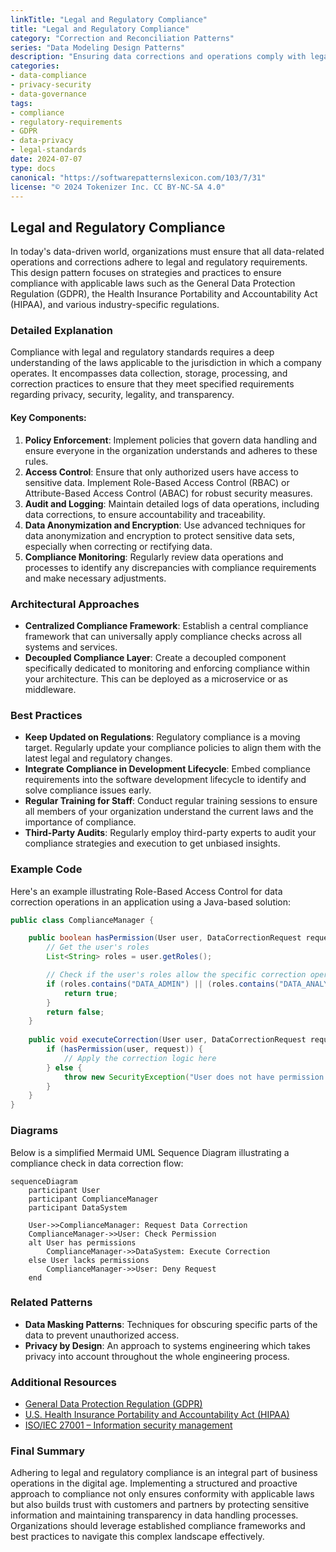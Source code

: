 ```yaml
---
linkTitle: "Legal and Regulatory Compliance"
title: "Legal and Regulatory Compliance"
category: "Correction and Reconciliation Patterns"
series: "Data Modeling Design Patterns"
description: "Ensuring data corrections and operations comply with legal obligations and regulatory requirements, focusing on areas such as data privacy, security, and industry-specific legislation."
categories:
- data-compliance
- privacy-security
- data-governance
tags:
- compliance
- regulatory-requirements
- GDPR
- data-privacy
- legal-standards
date: 2024-07-07
type: docs
canonical: "https://softwarepatternslexicon.com/103/7/31"
license: "© 2024 Tokenizer Inc. CC BY-NC-SA 4.0"
---
```


## Legal and Regulatory Compliance

In today's data-driven world, organizations must ensure that all data-related operations and corrections adhere to legal and regulatory requirements. This design pattern focuses on strategies and practices to ensure compliance with applicable laws such as the General Data Protection Regulation (GDPR), the Health Insurance Portability and Accountability Act (HIPAA), and various industry-specific regulations.

### Detailed Explanation

Compliance with legal and regulatory standards requires a deep understanding of the laws applicable to the jurisdiction in which a company operates. It encompasses data collection, storage, processing, and correction practices to ensure that they meet specified requirements regarding privacy, security, legality, and transparency.

#### Key Components:
1. **Policy Enforcement**: Implement policies that govern data handling and ensure everyone in the organization understands and adheres to these rules.
2. **Access Control**: Ensure that only authorized users have access to sensitive data. Implement Role-Based Access Control (RBAC) or Attribute-Based Access Control (ABAC) for robust security measures.
3. **Audit and Logging**: Maintain detailed logs of data operations, including data corrections, to ensure accountability and traceability.
4. **Data Anonymization and Encryption**: Use advanced techniques for data anonymization and encryption to protect sensitive data sets, especially when correcting or rectifying data.
5. **Compliance Monitoring**: Regularly review data operations and processes to identify any discrepancies with compliance requirements and make necessary adjustments.

### Architectural Approaches

- **Centralized Compliance Framework**: Establish a central compliance framework that can universally apply compliance checks across all systems and services.
- **Decoupled Compliance Layer**: Create a decoupled component specifically dedicated to monitoring and enforcing compliance within your architecture. This can be deployed as a microservice or as middleware.

### Best Practices

- **Keep Updated on Regulations**: Regulatory compliance is a moving target. Regularly update your compliance policies to align them with the latest legal and regulatory changes.
- **Integrate Compliance in Development Lifecycle**: Embed compliance requirements into the software development lifecycle to identify and solve compliance issues early.
- **Regular Training for Staff**: Conduct regular training sessions to ensure all members of your organization understand the current laws and the importance of compliance.
- **Third-Party Audits**: Regularly employ third-party experts to audit your compliance strategies and execution to get unbiased insights.

### Example Code

Here's an example illustrating Role-Based Access Control for data correction operations in an application using a Java-based solution:

```java
public class ComplianceManager {

    public boolean hasPermission(User user, DataCorrectionRequest request) {
        // Get the user's roles
        List<String> roles = user.getRoles();

        // Check if the user's roles allow the specific correction operation
        if (roles.contains("DATA_ADMIN") || (roles.contains("DATA_ANALYST") && request.isMinorCorrection())) {
            return true;
        }
        return false;
    }
    
    public void executeCorrection(User user, DataCorrectionRequest request) {
        if (hasPermission(user, request)) {
            // Apply the correction logic here
        } else {
            throw new SecurityException("User does not have permission to execute this correction.");
        }
    }
}
```

### Diagrams

Below is a simplified Mermaid UML Sequence Diagram illustrating a compliance check in data correction flow:

```mermaid
sequenceDiagram
    participant User
    participant ComplianceManager
    participant DataSystem

    User->>ComplianceManager: Request Data Correction
    ComplianceManager->>User: Check Permission
    alt User has permissions
        ComplianceManager->>DataSystem: Execute Correction
    else User lacks permissions
        ComplianceManager->>User: Deny Request
    end
```

### Related Patterns

- **Data Masking Patterns**: Techniques for obscuring specific parts of the data to prevent unauthorized access.
- **Privacy by Design**: An approach to systems engineering which takes privacy into account throughout the whole engineering process.

### Additional Resources

- [General Data Protection Regulation (GDPR)](https://gdpr-info.eu/)
- [U.S. Health Insurance Portability and Accountability Act (HIPAA)](https://www.hhs.gov/hipaa/index.html)
- [ISO/IEC 27001 – Information security management](https://www.iso.org/isoiec-27001-information-security.html)

### Final Summary

Adhering to legal and regulatory compliance is an integral part of business operations in the digital age. Implementing a structured and proactive approach to compliance not only ensures conformity with applicable laws but also builds trust with customers and partners by protecting sensitive information and maintaining transparency in data handling processes. Organizations should leverage established compliance frameworks and best practices to navigate this complex landscape effectively.
